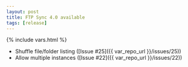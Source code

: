 ```yaml
---
layout: post
title: FTP Sync 4.0 available
tags: [release]
---
```

{% include vars.html %}

* Shuffle file/folder listing ([Issue #25]({{ var_repo_url }}/issues/25))
* Allow multiple instances ([Issue #22]({{ var_repo_url }}/issues/22))
